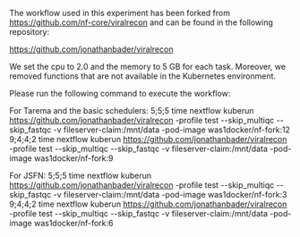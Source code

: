 The workflow used in this experiment has been forked from https://github.com/nf-core/viralrecon and can be found in the following repository:

https://github.com/jonathanbader/viralrecon 

We set the cpu to 2.0 and the memory to 5 GB for each task. Moreover, we removed functions that are not available in the Kubernetes environment. 

Please run the following command to execute the workflow:

For Tarema and the basic schedulers:
5;5;5
time nextflow kuberun https://github.com/jonathanbader/viralrecon  -profile test --skip_multiqc --skip_fastqc -v fileserver-claim:/mnt/data -pod-image was1docker/nf-fork:12
9;4;4;2
time nextflow kuberun https://github.com/jonathanbader/viralrecon  -profile test --skip_multiqc --skip_fastqc -v fileserver-claim:/mnt/data -pod-image was1docker/nf-fork:9

For JSFN:
5;5;5
time nextflow kuberun https://github.com/jonathanbader/viralrecon  -profile test --skip_multiqc --skip_fastqc -v fileserver-claim:/mnt/data -pod-image was1docker/nf-fork:3
9;4;4;2
time nextflow kuberun https://github.com/jonathanbader/viralrecon  -profile test --skip_multiqc --skip_fastqc -v fileserver-claim:/mnt/data -pod-image was1docker/nf-fork:6




